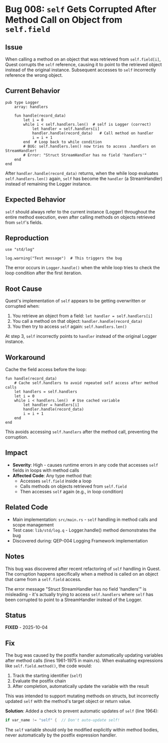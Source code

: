 # Bug 008: `self` Gets Corrupted After Method Call on Object from `self.field`

## Issue

When calling a method on an object that was retrieved from `self.field[i]`, Quest corrupts the `self` reference, causing it to point to the retrieved object instead of the original instance. Subsequent accesses to `self` incorrectly reference the wrong object.

## Current Behavior

```quest
pub type Logger
    array: handlers

    fun handle(record_data)
        let i = 0
        while i < self.handlers.len()  # self is Logger (correct)
            let handler = self.handlers[i]
            handler.handle(record_data)   # Call method on handler
            i = i + 1
        end  # Loop back to while condition
        # BUG: self.handlers.len() now tries to access .handlers on StreamHandler!
        # Error: "Struct StreamHandler has no field 'handlers'"
    end
end
```

After `handler.handle(record_data)` returns, when the while loop evaluates `self.handlers.len()` again, `self` has become the `handler` (a StreamHandler) instead of remaining the Logger instance.

## Expected Behavior

`self` should always refer to the current instance (Logger) throughout the entire method execution, even after calling methods on objects retrieved from `self`'s fields.

## Reproduction

```quest
use "std/log"

log.warning("Test message")  # This triggers the bug
```

The error occurs in `Logger.handle()` when the while loop tries to check the loop condition after the first iteration.

## Root Cause

Quest's implementation of `self` appears to be getting overwritten or corrupted when:
1. You retrieve an object from a field: `let handler = self.handlers[i]`
2. You call a method on that object: `handler.handle(record_data)`
3. You then try to access `self` again: `self.handlers.len()`

At step 3, `self` incorrectly points to `handler` instead of the original Logger instance.

## Workaround

Cache the field access before the loop:

```quest
fun handle(record_data)
    # Cache self.handlers to avoid repeated self access after method calls
    let handlers = self.handlers
    let i = 0
    while i < handlers.len()  # Use cached variable
        let handler = handlers[i]
        handler.handle(record_data)
        i = i + 1
    end
end
```

This avoids accessing `self.handlers` after the method call, preventing the corruption.

## Impact

- **Severity**: High - causes runtime errors in any code that accesses `self` fields in loops with method calls
- **Affected Code**: Any type method that:
  - Accesses `self.field` inside a loop
  - Calls methods on objects retrieved from `self.field`
  - Then accesses `self` again (e.g., in loop condition)

## Related Code

- Main implementation: `src/main.rs` - `self` handling in method calls and scope management
- Test case: `lib/std/log.q` - Logger.handle() method demonstrates the bug
- Discovered during: QEP-004 Logging Framework implementation

## Notes

This bug was discovered after recent refactoring of `self` handling in Quest. The corruption happens specifically when a method is called on an object that came from a `self.field` access.

The error message "Struct StreamHandler has no field 'handlers'" is misleading - it's actually trying to access `self.handlers` where `self` has been corrupted to point to a StreamHandler instead of the Logger.

## Status

**FIXED** - 2025-10-04

## Fix

The bug was caused by the postfix handler automatically updating variables after method calls (lines 1961-1975 in main.rs). When evaluating expressions like `self.field.method()`, the code would:

1. Track the starting identifier (`self`)
2. Evaluate the postfix chain
3. After completion, automatically update the variable with the result

This was intended to support mutating methods on structs, but incorrectly updated `self` with the method's target object or return value.

**Solution**: Added a check to prevent automatic updates of `self` (line 1964):
```rust
if var_name != "self" {  // Don't auto-update self!
```

The `self` variable should only be modified explicitly within method bodies, never automatically by the postfix expression handler.
